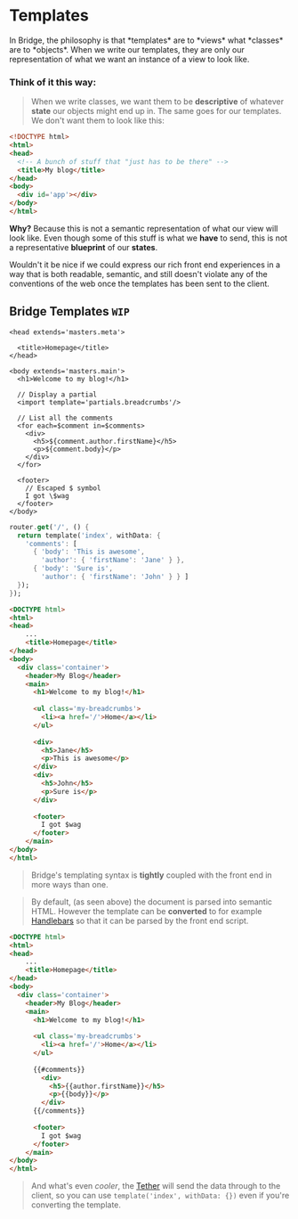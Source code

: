 # Templates
<p class='lead'>
In Bridge, the philosophy is that *templates* are to *views* what *classes* are to 
*objects*. When we write our templates, they are only our representation of what we
want an instance of a view to look like.
</p>

### Think of it this way:
> When we write classes, we want them to be **descriptive** of whatever **state** our
objects might end up in. The same goes for our templates. We don't want them to look 
like this:

```html
<!DOCTYPE html>
<html>
<head>
  <!-- A bunch of stuff that "just has to be there" -->
  <title>My blog</title>
</head>
<body>
  <div id='app'></div>
</body>
</html>
```

**Why?** Because this is not a semantic representation of what our view will look like.
Even though some of this stuff is what we **have** to send, this is not a representative
**blueprint** of our **states**.

Wouldn't it be nice if we could express our rich front end experiences in a way that is
both readable, semantic, and still doesn't violate any of the conventions of the web 
once the templates has been sent to the client.

## Bridge Templates `WIP`
```btl
<head extends='masters.meta'>

  <title>Homepage</title>
</head>

<body extends='masters.main'>
  <h1>Welcome to my blog!</h1>
  
  // Display a partial
  <import template='partials.breadcrumbs'/>
  
  // List all the comments
  <for each=$comment in=$comments>
    <div>
      <h5>${comment.author.firstName}</h5>
      <p>${comment.body}</p>
    </div>
  </for>
  
  <footer>
    // Escaped $ symbol
    I got \$wag
  </footer>
</body>
```

```dart
router.get('/', () {
  return template('index', withData: {
    'comments': [
      { 'body': 'This is awesome',
        'author': { 'firstName': 'Jane' } },
      { 'body': 'Sure is',
        'author': { 'firstName': 'John' } } ]
  });
});
```

```html
<DOCTYPE html>
<html>
<head>
    ...
    <title>Homepage</title>
</head>
<body>
  <div class='container'>
    <header>My Blog</header>
    <main>
      <h1>Welcome to my blog!</h1>
      
      <ul class='my-breadcrumbs'>
        <li><a href='/'>Home</a></li>
      </ul>
      
      <div>
        <h5>Jane</h5>
        <p>This is awesome</p>
      </div>
      <div>
        <h5>John</h5>
        <p>Sure is</p>
      </div>
      
      <footer>
        I got $wag
      </footer>
    </main>
</body>
</html>
```

> Bridge's templating syntax is **tightly** coupled with the front end in more ways
than one.

> By default, (as seen above) the document is parsed into semantic HTML. However
the template can be **converted** to for example [Handlebars](http://handlebarsjs.com)
so that it can be parsed by the front end script.

```html
<DOCTYPE html>
<html>
<head>
    ...
    <title>Homepage</title>
</head>
<body>
  <div class='container'>
    <header>My Blog</header>
    <main>
      <h1>Welcome to my blog!</h1>
      
      <ul class='my-breadcrumbs'>
        <li><a href='/'>Home</a></li>
      </ul>
      
      {{#comments}}
        <div>
          <h5>{{author.firstName}}</h5>
          <p>{{body}}</p>
        </div>
      {{/comments}}
      
      <footer>
        I got $wag
      </footer>
    </main>
</body>
</html>
```

> And what's even *cooler*, the [Tether](#/tether) will send the data through to the
client, so you can use `template('index', withData: {})` even if you're converting
the template.
